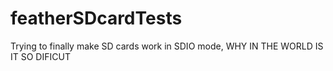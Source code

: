 # featherSDcardTests
Trying to finally make SD cards work in SDIO mode, WHY IN THE WORLD IS IT SO DIFICUT
